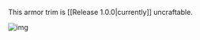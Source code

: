 
This armor trim is [[Release 1.0.0|currently]] uncraftable.

![img](https://i.imgur.com/vUPjivs.png)

